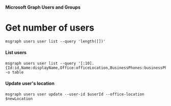 #### Microsoft Graph Users and Groups

# Get number of users
```shell
msgraph users user list --query 'length([])'
```

#### List users
```shell
msgraph users user list --query '[:10].{Id:id,Name:displayName,Office:officeLocation,BusinessPhones:businessPhones[0]}' -o table
```

#### Update user's location
```shell
msgraph users user update --user-id $userId --office-location $newLocation
```
